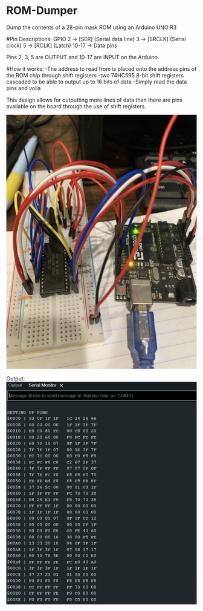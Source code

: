 # ROM-Dumper
Dump the contents of a 28-pin mask ROM using an Arduino UNO R3

#Pin Descriptions:
GPIO  2 -> [SER] (Serial data line)
      3 -> [SRCLK] (Serial clock)
      5 -> [RCLK] (Latch)
  10-17 -> Data pins

Pins 2, 3, 5 are OUTPUT and 10-17 are INPUT on the Arduino.

#How it works:
-The address to read from is placed onto the address pins of the ROM chip through shift registers
  -two 74HC595 8-bit shift registers cascaded to be able to output up to 16 bits of data
-Simply read the data pins and voila

This design allows for outputting more lines of data than there are pins available on the board through the use of shift registers.

![alt text](https://github.com/sebeid4556/ROM-Dumper/blob/main/pics/board.jpeg?raw=true)

Output:<br/>
![alt text](https://github.com/sebeid4556/ROM-Dumper/blob/main/pics/output.png?raw=true)